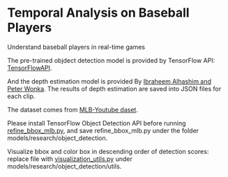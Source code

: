 # Temporal Analysis on Baseball Players
Understand baseball players in real-time games

The pre-trained objdect detection model is provided by TensorFlow API:
[TensorFlowAPI](https://github.com/szhaofelicia/models).

And the depth estimation model is provided By [Ibraheem Alhashim and Peter Wonka](https://github.com/szhaofelicia/DenseDepth). The results of depth estimation are saved into JSON files for each clip.

The dataset comes from [MLB-Youtube daset](https://github.com/szhaofelicia/mlb-youtube).

Please install TensorFlow Object Detection API before running [refine_bbox_mlb.py](https://github.com/NYU-VisML-2020/UnderstandBaseballPlayerTrackingSystem/blob/master/refine_bbox_mlb.py), and save refine_bbox_mlb.py under the folder models/research/object_detection.

Visualize bbox and color box in descending order of detection scores: replace file with [visualization_utils.py](https://github.com/NYU-VisML-2020/UnderstandBaseballPlayerTrackingSystem/blob/master/visualization_utils.py) under models/research/object_detection/utils.



